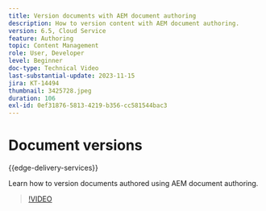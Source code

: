 ```yaml
---
title: Version documents with AEM document authoring
description: How to version content with AEM document authoring.
version: 6.5, Cloud Service
feature: Authoring
topic: Content Management
role: User, Developer
level: Beginner
doc-type: Technical Video
last-substantial-update: 2023-11-15
jira: KT-14494
thumbnail: 3425728.jpeg
duration: 106
exl-id: 0ef31876-5813-4219-b356-cc581544bac3
---
```

# Document versions

{{edge-delivery-services}}

Learn how to version documents authored using AEM document authoring.

>[!VIDEO](https://video.tv.adobe.com/v/3425728/?learn=on)
